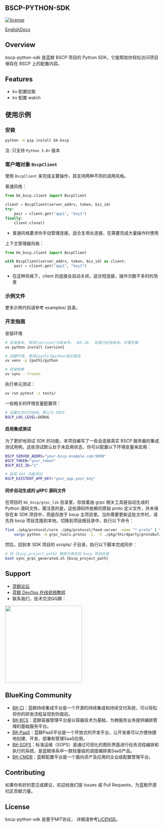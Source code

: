## BSCP-PYTHON-SDK

[![license](https://img.shields.io/badge/license-MIT-brightgreen.svg?style=flat)]()

[EnglishDocs](./readme_en.md)

## Overview

bscp-python-sdk 是蓝鲸 BSCP 项目的 Python SDK，它能帮助你轻松访问项目保存在 BSCP 上的配置内容。

## Features

- kv 配置拉取
- kv 配置 watch

## 使用示例

### 安装

```bash
python -m pip install bk-bscp
```

注: 只支持 `Python 3.8+` 版本

### 客户端对象 `BscpClient`

使用 `BscpClient` 来完成主要操作，其支持两种不同的调用风格。

普通风格：

```python
from bk_bscp.client import BscpClient

client = BscpClient(server_addrs, token, biz_id)
try:
    pair = client.get("app1", "key1")
finally:
    client.close()
```

- 普通风格要求你手动管理连接，适合复用长连接，在需要完成大量操作时使用

上下文管理器风格：

```python
from bk_bscp.client import BscpClient

with BscpClient(server_addrs, token, biz_id) as client:
    pair = client.get("app1", "key1")
```

- 在这种风格下，client 的连接会自动关闭，适合短连接，操作次数不多时的场景

### 示例文件

更多示例代码请参考 examples/ 目录。

### 开发指南

安装环境

```bash
# 安装版本, 修改{version}为版本号， 如3.18， 如果已经有版本，步骤忽略
uv python install {version}

# 创建环境, 修改{path}为python真实路径
uv venv -p {path}/python

# 安装依赖
uv sync --frozen
```

执行单元测试：

```bash
uv run pytest -s tests/
```

一些相关的环境变量配置项：

```bash
# 设置日志打印级别，默认为 INFO
BSCP_LOG_LEVEL=DEBUG
```

#### 启用集成测试

为了更好地测试 SDK 的功能，本项目编写了一些会连接真实 BSCP 服务器的集成测试用例。这些测试默认处于未启用状态，你可以配置以下环境变量来启用：

```bash
BSCP_SERVER_ADDRS="your-bscp.example.com:9090"
BSCP_TOKEN="your_token"
BSCP_BIZ_ID="1"

# 启用 Get 功能测试
BSCP_EXISTENT_APP_KEY="your_app,your_key"
```

#### 同步自动生成的 gRPC 源码文件

在项目的 `bk_bscp/grpc_lib` 目录里，存放着由 grpc 相关工具链自动生成的 Python 源码文件。需注意的是，这些源码所依赖的原始 proto 定义文件，并未保存在本 SDK 项目中，而是存放于 bscp 主项目里。当你需要更新这批文件时，请先将 bscp 项目克隆到本地，切换到项目根目录中，执行以下命令：

```bash
find ./pkg/protocol/core ./pkg/protocol/feed-server -name "*.proto" | \
    xargs python -m grpc_tools.protoc -I. -I ./pkg/thirdparty/protobuf/ --python_out=. --pyi_out=. --grpc_python_out=.
```

然后，回到本 SDK 项目的 scripts/ 子目录，执行以下脚本完成同步：

```bash
# 将 {bscp_project_path} 替换为真实的 bscp 项目目录
bash sync_grpc_generated.sh {bscp_project_path}
```

## Support

- [蓝鲸论坛](https://bk.tencent.com/s-mart/community)
- [蓝鲸 DevOps 在线视频教程](https://bk.tencent.com/s-mart/video/)
- 联系我们，技术交流QQ群：

<img src="https://github.com/Tencent/bk-PaaS/raw/master/docs/resource/img/bk_qq_group.png" width="250" hegiht="250" align=center />

## BlueKing Community

- [BK-CI](https://github.com/Tencent/bk-ci)：蓝鲸持续集成平台是一个开源的持续集成和持续交付系统，可以轻松将你的研发流程呈现到你面前。
- [BK-BCS](https://github.com/Tencent/bk-bcs)：蓝鲸容器管理平台是以容器技术为基础，为微服务业务提供编排管理的基础服务平台。
- [BK-PaaS](https://github.com/Tencent/bk-PaaS)：蓝鲸PaaS平台是一个开放式的开发平台，让开发者可以方便快捷地创建、开发、部署和管理SaaS应用。
- [BK-SOPS](https://github.com/Tencent/bk-sops)：标准运维（SOPS）是通过可视化的图形界面进行任务流程编排和执行的系统，是蓝鲸体系中一款轻量级的调度编排类SaaS产品。
- [BK-CMDB](https://github.com/Tencent/bk-cmdb)：蓝鲸配置平台是一个面向资产及应用的企业级配置管理平台。

## Contributing

如果你有好的意见或建议，欢迎给我们提 Issues 或 Pull Requests，为蓝鲸开源社区贡献力量。

## License

bscp-python-sdk 是基于MIT协议， 详细请参考[LICENSE](./LICENSE.txt)。

